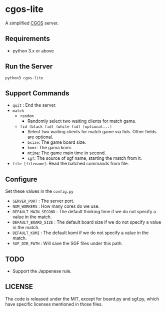 # cgos-lite

A simplified [CGOS](https://github.com/zakki/cgos) server.

## Requirements

* python 3.x or above

## Run the Server

    python3 cgos-lite

## Support Commands

* ```quit``` : End the server.
* ```match```
    * ```random```
        * Randomly select two waiting clients for match game.
    * ```fid (black fid) (white fid) [optional...]```
        * Select two waiting clients for match game via fids. Other fields are optional.
        * ```bsize```: The game board size.
        * ```komi```: The gama komi.
        * ```mtime```: The game main time in second.
        * ```sgf```: The source of sgf name, starting the match  from it.
* ```file [filename]```: Read the batched commands from file.

## Configure

Set these values in the ```config.py```

* ```SERVER_PORT``` : The server port.
* ```NUM_WORKERS``` : How many cores do we use.
* ```DEFAULT_MAIN_SECOND``` : The default thinking time if we do not specify a value in the match.
* ```DEFAULT_BOARD_SIZE``` : The default board size if we do not specify a value in the match.
* ```DEFAULT_KOMI``` : The default komi if we do not specify a value in the match.
* ```SGF_DIR_PATH``` : Will save the SGF files under this path.

## TODO

* Support the Jappenese rule.

## LICENSE

The code is released under the MIT, except for board.py and sgf.py, which have specific licenses mentioned in those files.
